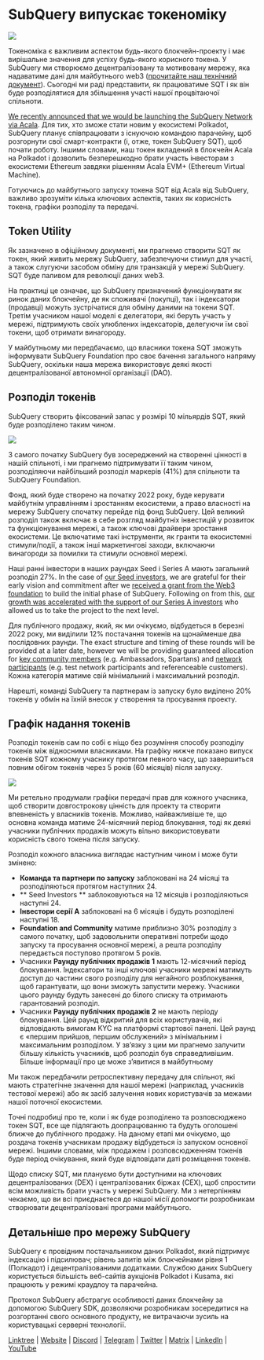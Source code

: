 # SubQuery випускає токеноміку

![](https://miro.medium.com/max/1400/1*e42FM0TsNgOM3VacoctOzQ.png)

Токеноміка є важливим аспектом будь-якого блокчейн-проекту і має вирішальне значення для успіху будь-якого корисного токена. У SubQuery ми створюємо децентралізовану та мотивовану мережу, яка надаватиме дані для майбутнього web3 ([прочитайте наш технічний документ](https://static.subquery.network/whitepaper.pdf)). Сьогодні ми раді представити, як працюватиме SQT і як він буде розподілятися для збільшення участі нашої процвітаючої спільноти.

[We recently announced that we would be launching the SubQuery Network via Acala](./20211220-tokenomics.md). Для тих, хто зможе стати новим у екосистемі Polkadot, SubQuery планує співпрацювати з існуючою командою парачейну, щоб розгорнути свої смарт-контракти (і, отже, токен SubQuery SQT), щоб почати роботу. Іншими словами, наш токен вкладений в блокчейн Acala на Polkadot і дозволить безперешкодно брати участь інвесторам з екосистеми Ethereum завдяки рішенням Acala EVM+ (Ethereum Virtual Machine).

Готуючись до майбутнього запуску токена SQT від Acala від SubQuery, важливо зрозуміти кілька ключових аспектів, таких як корисність токена, графіки розподілу та передачі.

## Token Utility

Як зазначено в офіційному документі, ми прагнемо створити SQT як токен, який живить мережу SubQuery, забезпечуючи стимул для участі, а також слугуючи засобом обміну для транзакцій у мережі SubQuery. SQT буде паливом для революції даних web3.

На практиці це означає, що SubQuery призначений функціонувати як ринок даних блокчейну, де як споживачі (покупці), так і індексатори (продавці) можуть зустрічатися для обміну даними на токени SQT. Третім учасником нашої моделі є делегатори, які беруть участь у мережі, підтримують своїх улюблених індексаторів, делегуючи їм свої токени, щоб отримати винагороду.

У майбутньому ми передбачаємо, що власники токена SQT зможуть інформувати SubQuery Foundation про своє бачення загального напряму SubQuery, оскільки наша мережа використовує деякі якості децентралізованої автономної організації (DAO).

## Розподіл токенів

SubQuery створить фіксований запас у розмірі 10 мільярдів SQT, який буде розподілено таким чином.

![](https://miro.medium.com/max/1400/0*eG2TM3J0NZDaT14m)

З самого початку SubQuery був зосереджений на створенні цінності в нашій спільноті, і ми прагнемо підтримувати її таким чином, розподіляючи найбільший розподіл маркерів (41%) для спільноти та SubQuery Foundation.

Фонд, який буде створено на початку 2022 року, буде керувати майбутнім управлінням і зростанням екосистеми, а право власності на мережу SubQuery спочатку перейде під фонд SubQuery. Цей великий розподіл також включає в себе розгляд майбутніх інвестицій у розвиток та функціонування мережі, а також ключові драйвери зростання екосистеми. Це включатиме такі інструменти, як гранти та екосистемні стимули/події, а також інші маркетингові заходи, включаючи винагороди за помилки та стимули основної мережі.

Наші ранні інвестори в наших раундах Seed і Series A мають загальний розподіл 27%. In the case of [our Seed investors](./20210312-SubQuery-Raises-%241.8M-Seed-Round-for-Future-Expansion.md), we are grateful for their early vision and commitment after we [received a grant from the Web3 foundation](./20210207-SubQuery-Delivers-Its-Open-Source-SDK-Following-a-Web3-Foundation-Grant.md) to build the initial phase of SubQuery. Following on from this, [our growth was accelerated with the support of our Series A investors](./20210908-SubQuery-Announces-US%249-Million-Funding-Round.md) who allowed us to take the project to the next level.

Для публічного продажу, який, як ми очікуємо, відбудеться в березні 2022 року, ми виділили 12% постачання токенів на щонайменше два послідовних раунди. The exact structure and timing of these rounds will be provided at a later date, however we will be providing guaranteed allocation for [key community members](./20210713-Introducing-the-SubQuery-Ambassador-Program.md) (e.g. Ambassadors, Spartans) and [network participants](./20211202-indexer-invitation.md) (e.g. test network participants and referenceable customers). Кожна категорія матиме свій мінімальний і максимальний розподіл.

Нарешті, команді SubQuery та партнерам із запуску було виділено 20% токенів у обмін на їхній внесок у створення та просування проекту.

## Графік надання токенів

Розподіл токенів сам по собі є ніщо без розуміння способу розподілу токенів між відносними власниками. На графіку нижче показано випуск токенів SQT кожному учаснику протягом певного часу, що завершиться повним обігом токенів через 5 років (60 місяців) після запуску.

![](https://miro.medium.com/max/1400/0*mfIBkH4SjFZgGuIq)

Ми ретельно продумали графіки передачі прав для кожного учасника, щоб створити довгострокову цінність для проекту та створити впевненість у власників токенів. Можливо, найважливіше те, що основна команда матиме 24-місячний період блокування, тоді як деякі учасники публічних продажів можуть вільно використовувати корисність свого токена після запуску.

Розподіл кожного власника виглядає наступним чином і може бути змінено:

- **Команда та партнери по запуску** заблоковані на 24 місяці та розподіляються протягом наступних 24.
- ** Seed Investors ** заблоковуються на 12 місяців і розподіляються наступні 24.
- **Інвестори серії А** заблоковані на 6 місяців і будуть розподілені наступні 18.
- **Foundation and Community** матиме приблизно 30% розподілу з самого початку, щоб задовольнити оперативні потреби щодо запуску та просування основної мережі, а решта розподілу передається поступово протягом 5 років.
- Учасники **Раунду публічних продажів 1** мають 12-місячний період блокування. Індексатори та інші ключові учасники мережі матимуть доступ до частини свого розподілу для негайного розблокування, щоб гарантувати, що вони зможуть запустити мережу. Учасники цього раунду будуть занесені до білого списку та отримають гарантований розподіл.
- Учасники **Раунду публічних продажів 2** не мають періоду блокування. Цей раунд відкритий для всіх користувачів, які відповідають вимогам KYC на платформі стартової панелі. Цей раунд є «першим прийшов, першим обслужений» з мінімальним і максимальним розподілом. У зв’язку з цим ми прагнемо залучити більшу кількість учасників, щоб розподіл був справедливішим. Більше інформації про це може з’явитися в майбутньому

Ми також передбачили ретроспективну передачу для спільнот, які мають стратегічне значення для нашої мережі (наприклад, учасників тестової мережі) або як засіб залучення нових користувачів за межами нашої поточної екосистеми.

Точні подробиці про те, коли і як буде розподілено та розповсюджено токен SQT, все ще підлягають доопрацюванню та будуть оголошені ближче до публічного продажу. На даному етапі ми очікуємо, що роздача токенів учасникам продажу відбудеться із запуском основної мережі. Іншими словами, між продажем і розповсюдженням токенів буде період очікування, який буде відповідати даті розміщення токенів.

Щодо списку SQT, ми плануємо бути доступними на ключових децентралізованих (DEX) і централізованих біржах (CEX), щоб спростити всім можливість брати участь у мережі SubQuery. Ми з нетерпінням чекаємо, що ви всі приєднаєтеся до нашої місії допомогти розробникам створювати децентралізовані програми майбутнього.

## Детальніше про мережу SubQuery

SubQuery є провідним постачальником даних Polkadot, який підтримує індексацію і підсилювач; рівень запитів між блокчейнами рівня 1 (Полкадот) і децентралізованими додатками. Службою даних SubQuery користується більшість веб-сайтів аукціонів Polkadot і Kusama, які працюють у режимі краудлоу та парачейна.

Протокол SubQuery абстрагує особливості даних блокчейну за допомогою SubQuery SDK, дозволяючи розробникам зосередитися на розгортанні свого основного продукту, не витрачаючи зусиль на користувацькі серверні технології.

​​​​[Linktree](https://linktr.ee/subquerynetwork) | [Website](https://subquery.network/) | [Discord](https://discord.com/invite/78zg8aBSMG) | [Telegram](https://t.me/subquerynetwork) | [Twitter](https://twitter.com/subquerynetwork) | [Matrix](https://matrix.to/#/#subquery:matrix.org) | [LinkedIn](https://www.linkedin.com/company/subquery) | [YouTube](https://www.youtube.com/channel/UCi1a6NUUjegcLHDFLr7CqLw)
